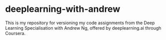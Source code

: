 # deeplearning-with-andrew
This is my repository for versioning my code assignments from the Deep Learning Specialisation with Andrew Ng, offered by deeplearning.ai through Coursera.

